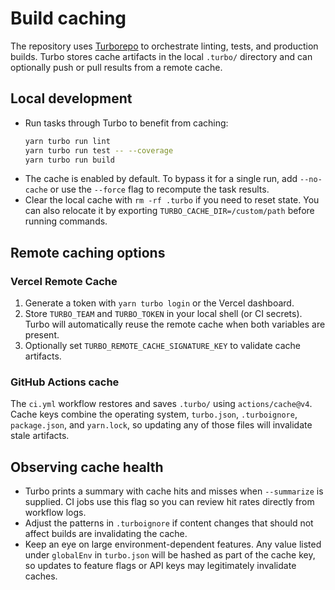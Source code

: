 # Build caching

The repository uses [Turborepo](https://turbo.build/) to orchestrate linting, tests, and production builds. Turbo stores cache
artifacts in the local `.turbo/` directory and can optionally push or pull results from a remote cache.

## Local development

- Run tasks through Turbo to benefit from caching:
  ```bash
  yarn turbo run lint
  yarn turbo run test -- --coverage
  yarn turbo run build
  ```
- The cache is enabled by default. To bypass it for a single run, add `--no-cache` or use the `--force` flag to recompute the
  task results.
- Clear the local cache with `rm -rf .turbo` if you need to reset state. You can also relocate it by exporting
  `TURBO_CACHE_DIR=/custom/path` before running commands.

## Remote caching options

### Vercel Remote Cache

1. Generate a token with `yarn turbo login` or the Vercel dashboard.
2. Store `TURBO_TEAM` and `TURBO_TOKEN` in your local shell (or CI secrets). Turbo will automatically reuse the remote cache
   when both variables are present.
3. Optionally set `TURBO_REMOTE_CACHE_SIGNATURE_KEY` to validate cache artifacts.

### GitHub Actions cache

The `ci.yml` workflow restores and saves `.turbo/` using `actions/cache@v4`. Cache keys combine the operating system,
`turbo.json`, `.turboignore`, `package.json`, and `yarn.lock`, so updating any of those files will invalidate stale artifacts.

## Observing cache health

- Turbo prints a summary with cache hits and misses when `--summarize` is supplied. CI jobs use this flag so you can review hit
  rates directly from workflow logs.
- Adjust the patterns in `.turboignore` if content changes that should not affect builds are invalidating the cache.
- Keep an eye on large environment-dependent features. Any value listed under `globalEnv` in `turbo.json` will be hashed as part
  of the cache key, so updates to feature flags or API keys may legitimately invalidate caches.
